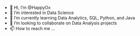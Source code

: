 - 👋 Hi, I’m @HappyOx
- 👀 I’m interested in Data Science
- 🌱 I’m currently learning Data Analytics, SQL, Python, and Java
- 💞️ I’m looking to collaborate on Data Analysis projects
- 📫 How to reach me ...

<!---
HappyOx/HappyOx is a ✨ special ✨ repository because its `README.md` (this file) appears on your GitHub profile.
You can click the Preview link to take a look at your changes.
--->
